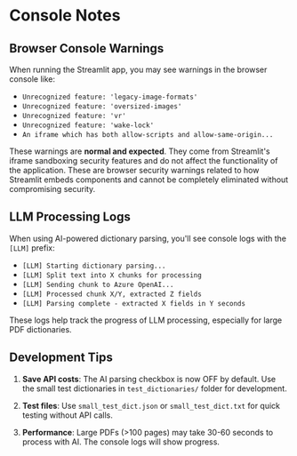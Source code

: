# Console Notes

## Browser Console Warnings

When running the Streamlit app, you may see warnings in the browser console like:
- `Unrecognized feature: 'legacy-image-formats'`
- `Unrecognized feature: 'oversized-images'`
- `Unrecognized feature: 'vr'`
- `Unrecognized feature: 'wake-lock'`
- `An iframe which has both allow-scripts and allow-same-origin...`

These warnings are **normal and expected**. They come from Streamlit's iframe sandboxing security features and do not affect the functionality of the application. These are browser security warnings related to how Streamlit embeds components and cannot be completely eliminated without compromising security.

## LLM Processing Logs

When using AI-powered dictionary parsing, you'll see console logs with the `[LLM]` prefix:
- `[LLM] Starting dictionary parsing...`
- `[LLM] Split text into X chunks for processing`
- `[LLM] Sending chunk to Azure OpenAI...`
- `[LLM] Processed chunk X/Y, extracted Z fields`
- `[LLM] Parsing complete - extracted X fields in Y seconds`

These logs help track the progress of LLM processing, especially for large PDF dictionaries.

## Development Tips

1. **Save API costs**: The AI parsing checkbox is now OFF by default. Use the small test dictionaries in `test_dictionaries/` folder for development.

2. **Test files**: Use `small_test_dict.json` or `small_test_dict.txt` for quick testing without API calls.

3. **Performance**: Large PDFs (>100 pages) may take 30-60 seconds to process with AI. The console logs will show progress.